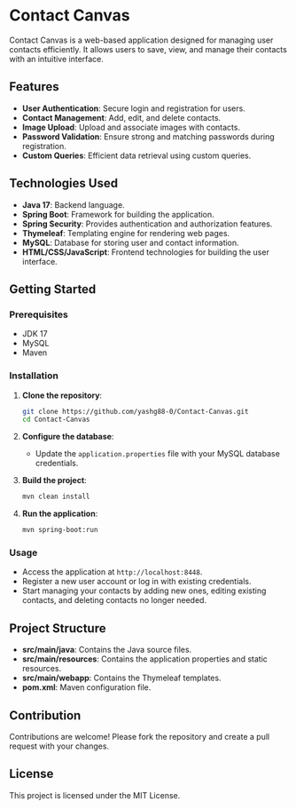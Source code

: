 # Contact Canvas

Contact Canvas is a web-based application designed for managing user contacts efficiently. It allows users to save, view, and manage their contacts with an intuitive interface.

## Features

- **User Authentication**: Secure login and registration for users.
- **Contact Management**: Add, edit, and delete contacts.
- **Image Upload**: Upload and associate images with contacts.
- **Password Validation**: Ensure strong and matching passwords during registration.
- **Custom Queries**: Efficient data retrieval using custom queries.

## Technologies Used

- **Java 17**: Backend language.
- **Spring Boot**: Framework for building the application.
- **Spring Security**: Provides authentication and authorization features.
- **Thymeleaf**: Templating engine for rendering web pages.
- **MySQL**: Database for storing user and contact information.
- **HTML/CSS/JavaScript**: Frontend technologies for building the user interface.

## Getting Started

### Prerequisites

- JDK 17
- MySQL
- Maven

### Installation

1. **Clone the repository**:
    ```bash
    git clone https://github.com/yashg88-0/Contact-Canvas.git
    cd Contact-Canvas
    ```

2. **Configure the database**:
    - Update the `application.properties` file with your MySQL database credentials.

3. **Build the project**:
    ```bash
    mvn clean install
    ```

4. **Run the application**:
    ```bash
    mvn spring-boot:run
    ```

### Usage

- Access the application at `http://localhost:8448`.
- Register a new user account or log in with existing credentials.
- Start managing your contacts by adding new ones, editing existing contacts, and deleting contacts no longer needed.

## Project Structure

- **src/main/java**: Contains the Java source files.
- **src/main/resources**: Contains the application properties and static resources.
- **src/main/webapp**: Contains the Thymeleaf templates.
- **pom.xml**: Maven configuration file.

## Contribution

Contributions are welcome! Please fork the repository and create a pull request with your changes.

## License

This project is licensed under the MIT License.
